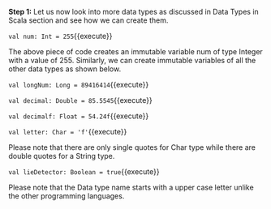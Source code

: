 **Step 1:** Let us now look into more data types as discussed in Data Types in Scala section and see how we can create them.

`val num: Int = 255`{{execute}}

The above piece of code creates an immutable variable num of type Integer with a value of 255. Similarly, we can create immutable variables of all the other data types as shown below.

`val longNum: Long = 89416414`{{execute}}

`val decimal: Double = 85.5545`{{execute}}

`val decimalf: Float = 54.24f`{{execute}}

`val letter: Char = 'f'`{{execute}}

Please note that there are only single quotes for Char type while there are double quotes for a String type.

`val lieDetector: Boolean = true`{{execute}}


Please note that the Data type name starts with a upper case letter unlike the other programming languages. 